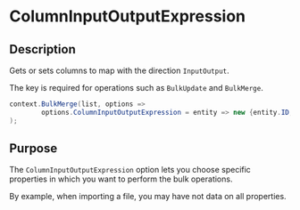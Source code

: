 # ColumnInputOutputExpression

## Description

Gets or sets columns to map with the direction `InputOutput`.

The key is required for operations such as `BulkUpdate` and `BulkMerge`.


```csharp
context.BulkMerge(list, options => 
        options.ColumnInputOutputExpression = entity => new {entity.ID, entity.Code}
); 
```

## Purpose
The `ColumnInputOutputExpression` option lets you choose specific properties in which you want to perform the bulk operations.

By example, when importing a file, you may have not data on all properties.
